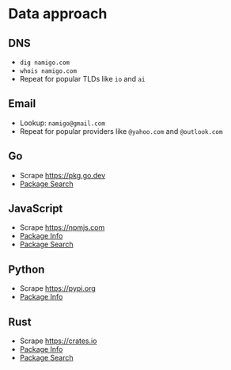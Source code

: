 # Data approach

## DNS

- `dig namigo.com`
- `whois namigo.com`
- Repeat for popular TLDs like `io` and `ai`

## Email

- Lookup: `namigo@gmail.com`
- Repeat for popular providers like `@yahoo.com` and `@outlook.com`

## Go

- Scrape <https://pkg.go.dev>
- [Package Search](https://index.golang.org/index)

## JavaScript

- Scrape <https://npmjs.com>
- [Package Info](https://registry.npmjs.com/namigo)
- [Package Search](https://registry.npmjs.com/-/v1/search?text=namigo)

## Python

- Scrape <https://pypi.org>
- [Package Info](https://pypi.org/pypi/namigo/json)

## Rust

- Scrape <https://crates.io>
- [Package Info](https://crates.io/api/v1/crates/anipwatch)
- [Package Search](https://crates.io/api/v1/crates?page=1&per_page=10&q=height)
